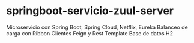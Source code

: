 # springboot-servicio-zuul-server
Microservicio con Spring Boot, Spring Cloud, Netflix, Eureka Balanceo de carga con Ribbon Clientes Feign y Rest Template Base de datos H2
